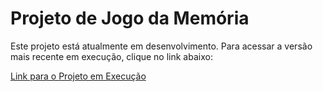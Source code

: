 # Projeto de Jogo da Memória

Este projeto está atualmente em desenvolvimento. Para acessar a versão mais recente em execução, clique no link abaixo:

[Link para o Projeto em Execução](https://yasmngoncalves.github.io/Projeto-EcoAventureiros/index.html) 

